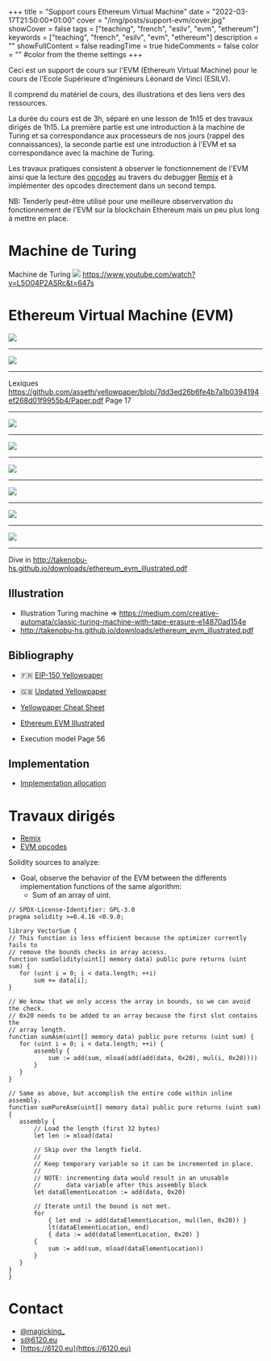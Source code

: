 +++
title = "Support cours Ethereum Virtual Machine"
date = "2022-03-17T21:50:00+01:00"
cover = "/img/posts/support-evm/cover.jpg"
showCover = false
tags = ["teaching", "french", "esilv", "evm", "ethereum"]
keywords = ["teaching", "french", "esilv", "evm", "ethereum"]
description = ""
showFullContent = false
readingTime = true
hideComments = false
color = "" #color from the theme settings
+++

Ceci est un support de cours sur l'EVM (Ethereum Virtual Machine) pour le cours de l'Ecole Supérieure d'Ingénieurs Léonard de Vinci (ESILV).

Il comprend du matériel de cours, des illustrations et des liens vers des ressources.

La durée du cours est de 3h, séparé en une lesson de 1h15 et des travaux dirigés de 1h15.
La première partie est une introduction à la machine de Turing et sa correspondance aux processeurs de nos jours (rappel des connaissances),
la seconde partie est une introduction à l'EVM et sa correspondance avec la machine de Turing.

Les travaux pratiques consistent à observer le fonctionnement de l'EVM ainsi que la lecture des [opcodes](https://www.evm.codes/) au travers du debugger [Remix](https://remix.ethereum.org/) et à implémenter des opcodes directement dans un second temps.

NB: Tenderly peut-être utilisé pour une meilleure observervation du fonctionnement de l'EVM sur la blockchain Ethereum mais un peu plus long à mettre en place.

# Machine de Turing

Machine de Turing
![](/img/posts/support-evm/mThs6b2.jpg)
https://www.youtube.com/watch?v=L5O04P2ASRc&t=647s

# Ethereum Virtual Machine (EVM)

![](/img/posts/support-evm/ysIsVUG.png)

---

![](/img/posts/support-evm/Xba9Jwb.png)

---

Lexiques
https://github.com/asseth/yellowpaper/blob/7dd3ed26b6fe4b7a1b0394194ef268d01f9955b4/Paper.pdf Page 17
    
---

![](/img/posts/support-evm/Lo0fP89.png)

---

![](/img/posts/support-evm/8cOg89m.png)

---

![](/img/posts/support-evm/vRJgorg.png)

---

![](/img/posts/support-evm/tMgjFeK.png)

---

![](/img/posts/support-evm/cnV0k5f.png)

---

![](/img/posts/support-evm/0J3imfd.png)

---

Dive in http://takenobu-hs.github.io/downloads/ethereum_evm_illustrated.pdf

## Illustration
 - Illustration Turing machine => https://medium.com/creative-automata/classic-turing-machine-with-tape-erasure-e14870ad154e
 - http://takenobu-hs.github.io/downloads/ethereum_evm_illustrated.pdf

## Bibliography
 - :fr: [EIP-150 Yellowpaper](https://github.com/asseth/yellowpaper/blob/7dd3ed26b6fe4b7a1b0394194ef268d01f9955b4/Paper.pdf)
 - :uk: [Updated Yellowpaper](https://ethereum.github.io/yellowpaper/paper.pdf)
 - [Yellowpaper Cheat Sheet](https://github.com/benjaminion/YellowPaper_CheatSheet)
 - [Ethereum EVM Illustrated](http://takenobu-hs.github.io/downloads/ethereum_evm_illustrated.pdf)

 - Execution model Page 56

## Implementation
 - [Implementation allocation](https://github.com/ethereum/go-ethereum/blob/master/core/vm/interpreter.go#L138)

# Travaux dirigés
 - [Remix](https://remix.ethereum.org/)
 - [EVM opcodes](https://www.evm.codes/)

 Solidity sources to analyze:
  - Goal, observe the behavior of the EVM between the differents implementation functions of the same algorithm:
    - Sum of an array of uint.
 ```solidity
// SPDX-License-Identifier: GPL-3.0
pragma solidity >=0.4.16 <0.9.0;

library VectorSum {
// This function is less efficient because the optimizer currently fails to
// remove the bounds checks in array access.
function sumSolidity(uint[] memory data) public pure returns (uint sum) {
    for (uint i = 0; i < data.length; ++i)
        sum += data[i];
}

// We know that we only access the array in bounds, so we can avoid the check.
// 0x20 needs to be added to an array because the first slot contains the
// array length.
function sumAsm(uint[] memory data) public pure returns (uint sum) {
    for (uint i = 0; i < data.length; ++i) {
        assembly {
            sum := add(sum, mload(add(add(data, 0x20), mul(i, 0x20))))
        }
    }
}

// Same as above, but accomplish the entire code within inline assembly.
function sumPureAsm(uint[] memory data) public pure returns (uint sum) {
    assembly {
        // Load the length (first 32 bytes)
        let len := mload(data)

        // Skip over the length field.
        //
        // Keep temporary variable so it can be incremented in place.
        //
        // NOTE: incrementing data would result in an unusable
        //       data variable after this assembly block
        let dataElementLocation := add(data, 0x20)

        // Iterate until the bound is not met.
        for
            { let end := add(dataElementLocation, mul(len, 0x20)) }
            lt(dataElementLocation, end)
            { data := add(dataElementLocation, 0x20) }
        {
            sum := add(sum, mload(dataElementLocation))
        }
    }
}
}
```

# Contact

 - [@magicking_](https://twitter.com/magicking_)
 - [s@6120.eu](mailto:s@6120.eu)
 - [https://6120.eu](https://6120.eu)